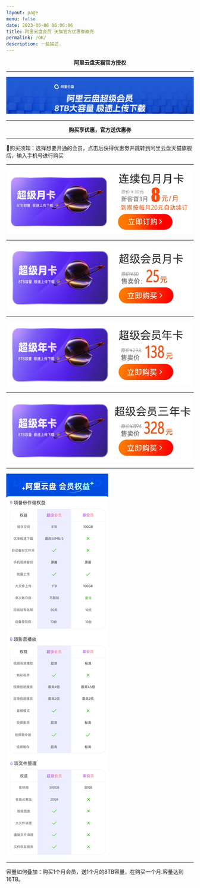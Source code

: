 ```yaml
---
layout: page
menu: false
date: 2023-06-06 06:06:06
title: 阿里云盘会员 天猫官方优惠劵直充
permalink: /OK/
description: 一些描述.
---
```


<center><b>阿里云盘天猫官方授权</b></center>

---

<img src="/assets/img/ok/top.png" alt="阿里云盘会员直充" >

---

<center><b>购买享优惠，官方送优惠券</b></center>

---

🔔购买须知：选择想要开通的会员，点击后获得优惠劵并跳转到阿里云盘天猫旗舰店，输入手机号进行购买

---

<a href="https://s.click.taobao.com/BWFhu8u" target="_blank"><img src="/assets/img/OK/lianxu1yue.png" alt="连续包月"></a>

---

<a href="https://s.click.taobao.com/iJVgu8u" target="_blank"><img src="/assets/img/OK/1yue.png" alt="1月会员"></a>

---

<a href="https://s.click.taobao.com/HuYrT8u" target="_blank"><img src="/assets/img/OK/1nian.png" alt="1年会员"></a>

---

<a href="https://s.click.taobao.com/t?e=m%3D2%26s%3D41UO67Bc%2FvBw4vFB6t2Z2ueEDrYVVa64YUrQeSeIhnK53hKxp7mNFo5EMoDHK6rM8R7AGG4OevngDXKjahq21Dbh7kwOqS3%2FAqULLqB1NFxDnDE7Obs4jxoWUOhaWMd9%2FgFD2Cb2HtzSmu0J2OYLCQSY28wYIhWGKMZ%2FYltb83AMiwkZ3VjrhgtkyqhBb5%2B4obOjWVXEiKh29e8tm0ONxkuAYbPK3sBYrjTOkQsRFih8E5xNJ5T9Yj9bR0llqxyg7EZnnrScFdGQs8JddDGu2JGZ9wPRcXV%2BBfuqljaE3xpNzuMLUNyvdF14Sq3ASXTM3w2znOTXhpqEEq1o%2FBhGv6Jn5AyUbPoV&union_lens=lensId%3APUB%401696147984%402107e26b_0cec_18aea4c5051_c15f%4001%40eyJmbG9vcklkIjo2MTM1NCwiic3BtQiiI6Il9wb3J0YWxfdjJfcGFnZXNfcHJvbW9fZ29vZHNfaW5kZXhfaHRtIn0ie" target="_blank"><img src="/assets/img/OK/3nian.png" alt="3年会员"></a>

---

<img src="/assets/img/OK/dibu.png" alt="会员权益">

---

容量如何叠加：购买1个月会员，送1个月的8TB容量，在购买一个月.容量达到16TB。